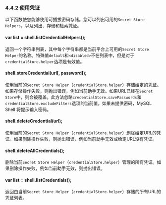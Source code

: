 ### 4.4.2 使用凭证

以下函数使您能够使用可插拔密码存储。您可以列出可用的`Secret Store Helpers`，以及列出、存储和检索凭证。

#### var list = shell.listCredentialHelpers();

返回一个字符串列表，其中每个字符串都是当前平台上可用的`Secret Store Helper`的名称。特殊值`default`和`<disabled>`不在列表中，但是对于`credentialStore.helper`选项是有效值。

#### shell.storeCredential(url[, password]);

使用当前的`Secret Store Helper`（`credentialStore.helper`）存储给定的凭证。如果存储操作失败，则抛出错误，例如当前助手无效。如果URL已经在`Secret Store`中，则会被覆盖。此方法忽略`credentialStore.savePasswords`和`credentialStore.excludeFilters`选项的当前值。如果未提供密码，MySQL Shell 将提示输入密码。

#### shell.deleteCredential(url);

使用当前的`Secret Store Helper`（`credentialStore.helper`）删除给定URL的凭证。如果删除操作失败，则抛出错误，例如当前助手无效或给定URL没有凭证。

#### shell.deleteAllCredentials();

删除当前`Secret Store Helper`（`credentialStore.helper`）管理的所有凭证。如果删除操作失败，例如当前助手无效，则抛出错误。

#### var list = shell.listCredentials();

返回由当前`Secret Store Helper`（`credentialStore.helper`）存储的所有URL的凭证列表。
```